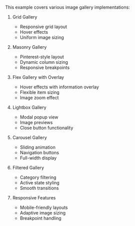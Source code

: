 This example covers various image gallery implementations:

1. Grid Gallery

   - Responsive grid layout
   - Hover effects
   - Uniform image sizing

2. Masonry Gallery

   - Pinterest-style layout
   - Dynamic column sizing
   - Responsive breakpoints

3. Flex Gallery with Overlay

   - Hover effects with information overlay
   - Flexible item sizing
   - Image zoom effect

4. Lightbox Gallery

   - Modal popup view
   - Image previews
   - Close button functionality

5. Carousel Gallery

   - Sliding animation
   - Navigation buttons
   - Full-width display

6. Filtered Gallery

   - Category filtering
   - Active state styling
   - Smooth transitions

7. Responsive Features
   - Mobile-friendly layouts
   - Adaptive image sizing
   - Breakpoint handling
